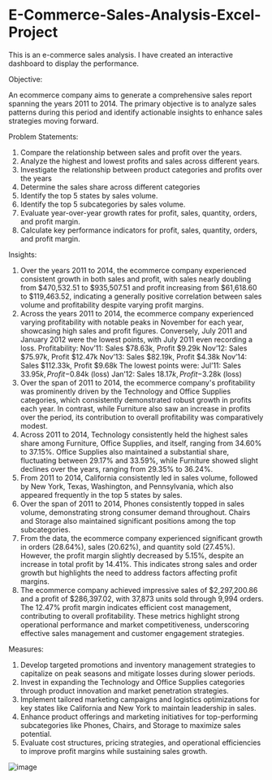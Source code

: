 # E-Commerce-Sales-Analysis-Excel-Project
This is an e-commerce sales analysis. I have created an interactive dashboard to display the performance.

Objective: 

An ecommerce company aims to generate a comprehensive sales report spanning the years 2011 to 2014. The primary objective is to analyze sales patterns during this period and identify actionable insights to enhance sales strategies moving forward.

Problem Statements:

1.	Compare the relationship between sales and profit over the years.
2.	Analyze the highest and lowest profits and sales across different years.
3.	Investigate the relationship between product categories and profits over the years 
4.	Determine the sales share across different categories
5.	Identify the top 5 states by sales volume.
6.	Identify the top 5 subcategories by sales volume.
7.	Evaluate year-over-year growth rates for profit, sales, quantity, orders, and profit margin.
8.	Calculate key performance indicators for profit, sales, quantity, orders, and profit margin.
   
Insights:

1.	Over the years 2011 to 2014, the ecommerce company experienced consistent growth in both sales and profit, with sales nearly doubling from $470,532.51 to $935,507.51 and profit increasing from $61,618.60 to $119,463.52, indicating a generally positive correlation between sales volume and profitability despite varying profit margins.
2.	Across the years 2011 to 2014, the ecommerce company experienced varying profitability with notable peaks in November for each year, showcasing high sales and profit figures. Conversely, July 2011 and January 2012 were the lowest points, with July 2011 even recording a loss. Profitability:
Nov’11: Sales $78.63k, Profit $9.29k
Nov’12: Sales $75.97k, Profit $12.47k
Nov’13: Sales $82.19k, Profit $4.38k
Nov’14: Sales $112.33k, Profit $9.68k
The lowest points were:
Jul’11: Sales $33.95k, Profit -$0.84k (loss)
Jan’12: Sales $18.17k, Profit -$3.28k (loss)
3.	Over the span of 2011 to 2014, the ecommerce company's profitability was prominently driven by the Technology and Office Supplies categories, which consistently demonstrated robust growth in profits each year. In contrast, while Furniture also saw an increase in profits over the period, its contribution to overall profitability was comparatively modest. 
4.	Across 2011 to 2014, Technology consistently held the highest sales share among Furniture, Office Supplies, and itself, ranging from 34.60% to 37.15%. Office Supplies also maintained a substantial share, fluctuating between 29.17% and 33.59%, while Furniture showed slight declines over the years, ranging from 29.35% to 36.24%. 
5.	From 2011 to 2014, California consistently led in sales volume, followed by New York, Texas, Washington, and Pennsylvania, which also appeared frequently in the top 5 states by sales. 
6.	Over the span of 2011 to 2014, Phones consistently topped in sales volume, demonstrating strong consumer demand throughout. Chairs and Storage also maintained significant positions among the top subcategories.
7.	From the data, the ecommerce company experienced significant growth in orders (28.64%), sales (20.62%), and quantity sold (27.45%). However, the profit margin slightly decreased by 5.15%, despite an increase in total profit by 14.41%. This indicates strong sales and order growth but highlights the need to address factors affecting profit margins.
8.	The ecommerce company achieved impressive sales of $2,297,200.86 and a profit of $286,397.02, with 37,873 units sold through 9,994 orders. The 12.47% profit margin indicates efficient cost management, contributing to overall profitability. These metrics highlight strong operational performance and market competitiveness, underscoring effective sales management and customer engagement strategies.
   
Measures:

1.	Develop targeted promotions and inventory management strategies to capitalize on peak seasons and mitigate losses during slower periods.
2.	Invest in expanding the Technology and Office Supplies categories through product innovation and market penetration strategies.
3.	Implement tailored marketing campaigns and logistics optimizations for key states like California and New York to maintain leadership in sales.
4.	Enhance product offerings and marketing initiatives for top-performing subcategories like Phones, Chairs, and Storage to maximize sales potential.
5.	Evaluate cost structures, pricing strategies, and operational efficiencies to improve profit margins while sustaining sales growth.




![image](https://github.com/Simran-Mafiwale/E-Commerce-Sales-Analysis-Excel-Project/assets/169597940/6d6ba3c0-7c8e-4700-a87d-0388fa93729e)
